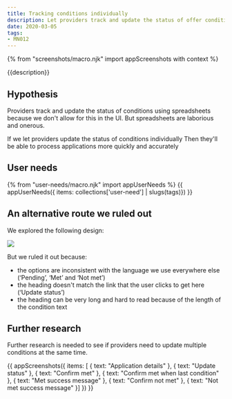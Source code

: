 ```yaml
---
title: Tracking conditions individually
description: Let providers track and update the status of offer conditions individually.
date: 2020-03-05
tags:
- MN012
---
```


{% from "screenshots/macro.njk" import appScreenshots with context %}

{{description}}

## Hypothesis

Providers track and update the status of conditions using spreadsheets because we don't allow for this in the UI. But spreadsheets are laborious and onerous.

If we let providers update the status of conditions individually
Then they'll be able to process applications more quickly and accurately

## User needs

{% from "user-needs/macro.njk" import appUserNeeds %}
{{ appUserNeeds({ items: collections['user-need'] | slugs(tags)}) }}

## An alternative route we ruled out

We explored the following design:

![](update-status-alternative.png)

But we ruled it out because:

* the options are inconsistent with the language we use everywhere else (‘Pending’, ‘Met’ and ‘Not met’)
* the heading doesn't match the link that the user clicks to get here (‘Update status’)
* the heading can be very long and hard to read because of the length of the condition text

## Further research

Further research is needed to see if providers need to update multiple conditions at the same time.

{{ appScreenshots({
  items: [ {
    text: "Application details"
  }, {
    text: "Update status"
  }, {
    text: "Confirm met"
  }, {
    text: "Confirm met when last condition"
  }, {
    text: "Met success message"
  }, {
    text: "Confirm not met"
  }, {
    text: "Not met success message"
  }]
}) }}
